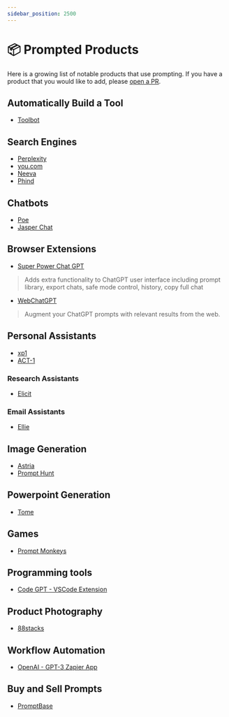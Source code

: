 ```yaml
---
sidebar_position: 2500
---
```


# 📦 Prompted Products

Here is a growing list of notable products that use prompting. If you have a product that you would like to add, please [open a PR](https://github.com/trigaten/Learn_Prompting/pulls).

## Automatically Build a Tool

- [Toolbot](https://toolbot.ai)

## Search Engines

- [Perplexity](https://www.perplexity.ai/)
- [you.com](https://you.com/)
- [Neeva](https://neeva.com/index)
- [Phind](https://phind.com/)

## Chatbots

- [Poe](http://poe.com)
- [Jasper Chat](https://www.jasper.ai/chat)

## Browser Extensions

- [Super Power Chat GPT](https://chrome.google.com/webstore/detail/superpower-chatgpt/amhmeenmapldpjdedekalnfifgnpfnkc)
> Adds extra functionality to ChatGPT user interface including prompt library, export chats, safe mode control, history, copy full chat

- [WebChatGPT](https://chrome.google.com/webstore/detail/webchatgpt/lpfemeioodjbpieminkklglpmhlngfcn)
> Augment your ChatGPT prompts with relevant results from the web.

## Personal Assistants

- [xp1](https://xp1.dust.tt)
- [ACT-1](https://www.adept.ai/act)

### Research Assistants

- [Elicit](https://elicit.org)

### Email Assistants

- [Ellie](https://ellieai.com)

## Image Generation

- [Astria](https://www.astria.ai)
- [Prompt Hunt](https://www.prompthunt.com)

## Powerpoint Generation

- [Tome](https://beta.tome.app)

## Games

- [Prompt Monkeys](https://beginnings.prompt-monkeys.ai/game/4)

## Programming tools

- [Code GPT -  VSCode Extension](https://marketplace.visualstudio.com/items?itemName=DanielSanMedium.dscodegpt) 

## Product Photography

- [88stacks](https://88stacks.com/)

## Workflow Automation

- [OpenAI - GPT-3 Zapier App](https://zapier.com/apps/openai/integrations) 

## Buy and Sell Prompts

- [PromptBase](https://promptbase.com)
